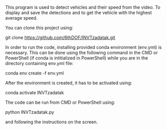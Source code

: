 This program is used to detect vehicles and their speed from the video.
To display and save the detections and to get the vehicle with the highest average speed.

You can clone this project using:

git clone https://github.com/6thDOF/INVTzadatak.git

In order to run the code, installing provided conda environment (env.yml) is necessary. 
This can be done using the following command in the CMD or PowerShell (if conda is intitialized in PowerShell) 
while you are in the directory containing env.yml file:

conda env create -f env.yml

After the environment is created, it has to be activated using:

conda activate INVTzadatak

The code can be run from CMD or PowerShell using:

python INVTzadatak.py

and following the instructions on the screen.
